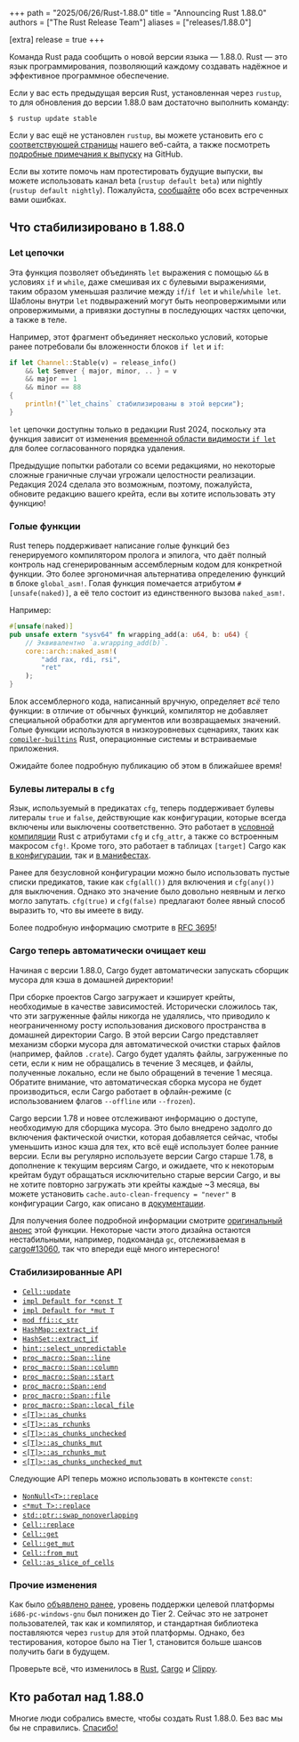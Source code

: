 +++ path = "2025/06/26/Rust-1.88.0" title = "Announcing Rust 1.88.0" authors = ["The Rust Release Team"] aliases = ["releases/1.88.0"]

[extra] release = true +++

Команда Rust рада сообщить о новой версии языка — 1.88.0. Rust — это язык программирования, позволяющий каждому создавать надёжное и эффективное программное обеспечение.

Если у вас есть предыдущая версия Rust, установленная через `rustup`, то для обновления до версии 1.88.0 вам достаточно выполнить команду:

```
$ rustup update stable
```

Если у вас ещё не установлен `rustup`, вы можете установить его с [соответствующей страницы](https://www.rust-lang.org/install.html) нашего веб-сайта, а также посмотреть [подробные примечания к выпуску](https://doc.rust-lang.org/stable/releases.html#version-1880-2025-06-26) на GitHub.

Если вы хотите помочь нам протестировать будущие выпуски, вы можете использовать канал beta (`rustup default beta`) или nightly (`rustup default nightly`). Пожалуйста, [сообщайте](https://github.com/rust-lang/rust/issues/new/choose) обо всех встреченных вами ошибках.

## Что стабилизировано в 1.88.0

### Let цепочки

Эта функция позволяет объединять `let` выражения с помощью `&&` в условиях `if` и `while`, даже смешивая их с булевыми выражениями, таким образом уменьшая различие между `if`/`if let` и `while`/`while let`. Шаблоны внутри `let` подвыражений могут быть неопровержимыми или опровержимыми, а привязки доступны в последующих частях цепочки, а также в теле.

Например, этот фрагмент объединяет несколько условий, которые ранее потребовали бы вложенности блоков `if let` и `if`:

```rust
if let Channel::Stable(v) = release_info()
    && let Semver { major, minor, .. } = v
    && major == 1
    && minor == 88
{
    println!("`let_chains` стабилизированы в этой версии");
}
```

`let` цепочки доступны только в редакции Rust 2024, поскольку эта функция зависит от изменения [временной области видимости `if let`](https://doc.rust-lang.org/edition-guide/rust-2024/temporary-if-let-scope.html) для более согласованного порядка удаления.

Предыдущие попытки работали со всеми редакциями, но некоторые сложные граничные случаи угрожали целостности реализации. Редакция 2024 сделала это возможным, поэтому, пожалуйста, обновите редакцию вашего крейта, если вы хотите использовать эту функцию!

### Голые функции

Rust теперь поддерживает написание голые функций без генерируемого компилятором пролога и эпилога, что даёт полный контроль над сгенерированным ассемблерным кодом для конкретной функции. Это более эргономичная альтернатива определению функций в блоке `global_asm!`. Голая функция помечается атрибутом `#[unsafe(naked)]`, а её тело состоит из единственного вызова `naked_asm!`.

Например:

```rust
#[unsafe(naked)]
pub unsafe extern "sysv64" fn wrapping_add(a: u64, b: u64) {
    // Эквивалентно `a.wrapping_add(b)`.
    core::arch::naked_asm!(
        "add rax, rdi, rsi",
        "ret"
    );
}
```

Блок ассемблерного кода, написанный вручную, определяет *всё* тело функции: в отличие от обычных функций, компилятор не добавляет специальной обработки для аргументов или возвращаемых значений. Голые функции используются в низкоуровневых сценариях, таких как [`compiler-builtins`](https://github.com/rust-lang/compiler-builtins) Rust, операционные системы и встраиваемые приложения.

Ожидайте более подробную публикацию об этом в ближайшее время!

### Булевы литералы в `cfg`

Язык, используемый в предикатах `cfg`, теперь поддерживает булевы литералы `true` и `false`, действующие как конфигурации, которые всегда включены или выключены соответственно. Это работает в [условной компиляции](https://doc.rust-lang.org/reference/conditional-compilation.html) Rust с атрибутами `cfg` и `cfg_attr`, а также со встроенным макросом `cfg!`. Кроме того, это работает в таблицах `[target]` Cargo как [в конфигурации](https://doc.rust-lang.org/cargo/reference/config.html#target), так и [в манифестах](https://doc.rust-lang.org/cargo/reference/specifying-dependencies.html#platform-specific-dependencies).

Ранее для безусловной конфигурации можно было использовать пустые списки предикатов, такие как `cfg(all())` для включения и `cfg(any())` для выключения. Однако это значение было довольно неявным и легко могло запутать. `cfg(true)` и `cfg(false)` предлагают более явный способ выразить то, что вы имеете в виду.

Более подробную информацию смотрите в [RFC 3695](https://rust-lang.github.io/rfcs/3695-cfg-boolean-literals.html)!

### Cargo теперь автоматически очищает кеш

Начиная с версии 1.88.0, Cargo будет автоматически запускать сборщик мусора для кэша в домашней директории!

При сборке проектов Cargo загружает и кэширует крейты, необходимые в качестве зависимостей. Исторически сложилось так, что эти загруженные файлы никогда не удалялись, что приводило к неограниченному росту использования дискового пространства в домашней директории Cargo. В этой версии Cargo представляет механизм сборки мусора для автоматической очистки старых файлов (например, файлов `.crate`). Cargo будет удалять файлы, загруженные по сети, если к ним не обращались в течение 3 месяцев, и файлы, полученные локально, если не было обращений в течение 1 месяца. Обратите внимание, что автоматическая сборка мусора не будет производиться, если Cargo работает в офлайн-режиме (с использованием флагов `--offline` или `--frozen`).

Cargo версии 1.78 и новее отслеживают информацию о доступе, необходимую для сборщика мусора. Это было внедрено задолго до включения фактической очистки, которая добавляется сейчас, чтобы уменьшить износ кэша для тех, кто всё ещё использует более ранние версии. Если вы регулярно используете версии Cargo старше 1.78, в дополнение к текущим версиям Cargo, и ожидаете, что к некоторым крейтам будут обращаться исключительно старые версии Cargo, и вы не хотите повторно загружать эти крейты каждые ~3 месяца, вы можете установить `cache.auto-clean-frequency = "never"` в конфигурации Cargo, как описано в [документации](https://doc.rust-lang.org/nightly/cargo/reference/config.html#cache).

Для получения более подробной информации смотрите [оригинальный анонс](https://blog.rust-lang.org/2023/12/11/cargo-cache-cleaning/) этой функции. Некоторые части этого дизайна остаются нестабильными, например, подкоманда `gc`, отслеживаемая в [cargo#13060](https://github.com/rust-lang/cargo/issues/13060), так что впереди ещё много интересного!

### Стабилизированные API

- [`Cell::update`](https://doc.rust-lang.org/stable/std/cell/struct.Cell.html#method.update)
- [`impl Default for *const T`](https://doc.rust-lang.org/stable/std/primitive.pointer.html#impl-Default-for-*const+T)
- [`impl Default for *mut T`](https://doc.rust-lang.org/stable/std/primitive.pointer.html#impl-Default-for-*mut+T)
- [`mod ffi::c_str`](https://doc.rust-lang.org/stable/std/ffi/c_str/index.html)
- [`HashMap::extract_if`](https://doc.rust-lang.org/stable/std/collections/struct.HashMap.html#method.extract_if)
- [`HashSet::extract_if`](https://doc.rust-lang.org/stable/std/collections/struct.HashSet.html#method.extract_if)
- [`hint::select_unpredictable`](https://doc.rust-lang.org/stable/std/hint/fn.select_unpredictable.html)
- [`proc_macro::Span::line`](https://doc.rust-lang.org/stable/proc_macro/struct.Span.html#method.line)
- [`proc_macro::Span::column`](https://doc.rust-lang.org/stable/proc_macro/struct.Span.html#method.column)
- [`proc_macro::Span::start`](https://doc.rust-lang.org/stable/proc_macro/struct.Span.html#method.start)
- [`proc_macro::Span::end`](https://doc.rust-lang.org/stable/proc_macro/struct.Span.html#method.end)
- [`proc_macro::Span::file`](https://doc.rust-lang.org/stable/proc_macro/struct.Span.html#method.file)
- [`proc_macro::Span::local_file`](https://doc.rust-lang.org/stable/proc_macro/struct.Span.html#method.local_file)
- [`<[T]>::as_chunks`](https://doc.rust-lang.org/stable/std/primitive.slice.html#method.as_chunks)
- [`<[T]>::as_rchunks`](https://doc.rust-lang.org/stable/std/primitive.slice.html#method.as_rchunks)
- [`<[T]>::as_chunks_unchecked`](https://doc.rust-lang.org/stable/std/primitive.slice.html#method.as_chunks_unchecked)
- [`<[T]>::as_chunks_mut`](https://doc.rust-lang.org/stable/std/primitive.slice.html#method.as_chunks_mut)
- [`<[T]>::as_rchunks_mut`](https://doc.rust-lang.org/stable/std/primitive.slice.html#method.as_rchunks_mut)
- [`<[T]>::as_chunks_unchecked_mut`](https://doc.rust-lang.org/stable/std/primitive.slice.html#method.as_chunks_unchecked_mut)

Следующие API теперь можно использовать в контексте <code>const</code>:

- [`NonNull<T>::replace`](https://doc.rust-lang.org/stable/std/ptr/struct.NonNull.html#method.replace)
- [`<*mut T>::replace`](https://doc.rust-lang.org/stable/std/primitive.pointer.html#method.replace)
- [`std::ptr::swap_nonoverlapping`](https://doc.rust-lang.org/stable/std/ptr/fn.swap_nonoverlapping.html)
- [`Cell::replace`](https://doc.rust-lang.org/stable/std/cell/struct.Cell.html#method.replace)
- [`Cell::get`](https://doc.rust-lang.org/stable/std/cell/struct.Cell.html#method.get)
- [`Cell::get_mut`](https://doc.rust-lang.org/stable/std/cell/struct.Cell.html#method.get_mut)
- [`Cell::from_mut`](https://doc.rust-lang.org/stable/std/cell/struct.Cell.html#method.from_mut)
- [`Cell::as_slice_of_cells`](https://doc.rust-lang.org/stable/std/cell/struct.Cell.html#method.as_slice_of_cells)

### Прочие изменения

Как было [объявлено ранее](https://blog.rust-lang.org/2025/05/26/demoting-i686-pc-windows-gnu/), уровень поддержки целевой платформы `i686-pc-windows-gnu`  был понижен до Tier 2. Сейчас это не затронет пользователей, так как и компилятор, и стандартная библиотека поставляются через `rustup` для этой платформы. Однако, без тестирования, которое было на Tier 1, становится больше шансов получить баги в будущем.

Проверьте всё, что изменилось в [Rust](https://github.com/rust-lang/rust/releases/tag/1.88.0), [Cargo](https://doc.rust-lang.org/nightly/cargo/CHANGELOG.html#cargo-188-2025-06-26) и [Clippy](https://github.com/rust-lang/rust-clippy/blob/master/CHANGELOG.md#rust-188).

## Кто работал над 1.88.0

Многие люди собрались вместе, чтобы создать Rust 1.88.0. Без вас мы бы не справились. [Спасибо!](https://thanks.rust-lang.org/rust/1.88.0/)
